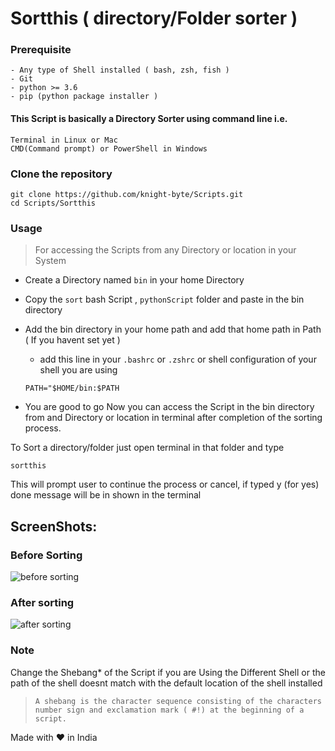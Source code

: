 # Sortthis ( directory/Folder sorter )

### Prerequisite

```
- Any type of Shell installed ( bash, zsh, fish )
- Git
- python >= 3.6
- pip (python package installer )
```

#### This Script is basically a Directory Sorter using command line i.e.

    Terminal in Linux or Mac
    CMD(Command prompt) or PowerShell in Windows

### Clone the repository

```
git clone https://github.com/knight-byte/Scripts.git
cd Scripts/Sortthis
```

### Usage

> For accessing the Scripts from any Directory or location in your System

- Create a Directory named `bin` in your home Directory
- Copy the `sort` bash Script , `pythonScript` folder and paste in the bin directory
- Add the bin directory in your home path and add that home path in Path ( If you havent set yet )

  - add this line in your `.bashrc` or `.zshrc` or shell configuration of your shell you are using

  ```
  PATH="$HOME/bin:$PATH
  ```

- You are good to go Now you can access the Script in the bin directory from and Directory or location in terminal after completion of the sorting process.

To Sort a directory/folder just open terminal in that folder and type

```
sortthis
```

This will prompt user to continue the process or cancel, if typed y (for yes) done message will be in shown in the terminal

## ScreenShots:

### Before Sorting

![before sorting](https://i.imgur.com/1DVzksW.png)

### After sorting

![after sorting](https://i.imgur.com/U1Es5RW.png)

### Note

Change the Shebang\* of the Script if you are Using the Different Shell or the path of the shell doesnt match with the default location of the shell installed

> `A shebang is the character sequence consisting of the characters number sign and exclamation mark ( #!) at the beginning of a script. `

Made with ❤️ in India
